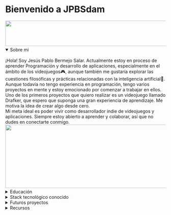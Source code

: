 # Bienvenido a JPBSdam
<img src="https://i.giphy.com/media/v1.Y2lkPTc5MGI3NjExNGg5dGNzejM5aDVoZGU3dXJxajIxZXJuZzI1YmNhbzZheHkybHFtcCZlcD12MV9pbnRlcm5hbF9naWZfYnlfaWQmY3Q9Zw/Hh9sPYeSWhAUx6NDBM/giphy.gif" width="1500" height="80" />

<details open>
    <br>
    <summary>Sobre mi</summary>
    ¡Hola! Soy Jesús Pablo Bermejo Salar. Actualmente estoy en proceso de aprender Programación y desarrollo de aplicaciones, especialmente en el ámbito de los videojuegos🎮, aunque también me gustaría explorar las cuestiones filosóficas y prácticas relacionadas con la inteligencia artificial🤖. Aunque todavía no tengo experiencia en programación, tengo varios proyectos en mente y estoy emocionado por comenzar a trabajar en ellos.<br>
    Uno de los primeros proyectos que quiero realizar es un videojuego llamado Drafker, que espero que suponga una gran experiencia de aprendizaje. Me motiva la idea de crear algo desde cero.<br>
    Mi meta ideal es poder vivir como desarrollador indie de videojuegos y aplicaciones. Siempre estoy abierto a aprender y colaborar, así que no dudes en conectarte conmigo.

<img src="https://github.com/user-attachments/assets/6d10f2bb-8eb2-4da0-9019-c281b81a9756" width="1500" height="200" />
</details>

<details>
    <br>
    <summary>Educación</summary>

- Licenciado en Filosofia, [Universidad de Murcia](https://www.um.es/).
- Master de educación, [Universidad de Murcia](https://www.um.es/).
- [Ciclo formativo de grado superior desarrollo de aplicaciones multiplataforma](https://www.boe.es/diario_boe/txt.php?id=BOE-A-2023-13221) (en curso), [CIFPD La Conservera](https://sites.google.com/view/fplaconservera).<br>
    - Sistemas informáticos. 0483.
    - Bases de datos. 0484.
    - Programación. 0485.
    - Lenguajes de marcas y sistemas de gestión de información. 0373.
    - Entornos de desarrollo. 0487.
  <br> [Asignaturas transversales.](https://www.boe.es/buscar/doc.php?id=BOE-A-2023-16889)
    - Digitalización aplicada al sistema productivo. 1665.
    - Itinerario personal para la empleabilidad I. 1709.
    - Inglés Profesional. 0179.
</details>

<details>
    <br>
    <summary>Stack tecnológico conocido</summary>

| Lenguajes de programación | Lenguajes de Marcas | Bases de datos | Entornos de desarrollo | Game Engines | Otros |
|---------------------------|---------------------|----------------|------------------------|--------------|-------|
| <img src="https://raw.githubusercontent.com/tandpfun/skill-icons/65dea6c4eaca7da319e552c09f4cf5a9a8dab2c8/icons/Python-Light.svg" width="40" height="40" /> <br> Python | <img src="https://raw.githubusercontent.com/tandpfun/skill-icons/65dea6c4eaca7da319e552c09f4cf5a9a8dab2c8/icons/Markdown-Light.svg" width="40" height="40" /> <br> Markdown | <img src="https://raw.githubusercontent.com/tandpfun/skill-icons/65dea6c4eaca7da319e552c09f4cf5a9a8dab2c8/icons/MySQL-Light.svg" width="40" height="40" /> <br> MySQL | <img src="https://raw.githubusercontent.com/tandpfun/skill-icons/65dea6c4eaca7da319e552c09f4cf5a9a8dab2c8/icons/VSCode-Light.svg" width="40" height="40" /> <br> VScode | <img src="https://raw.githubusercontent.com/tandpfun/skill-icons/65dea6c4eaca7da319e552c09f4cf5a9a8dab2c8/icons/Godot-Dark.svg" width="40" height="40" /> <br> Godot | <img src="https://raw.githubusercontent.com/tandpfun/skill-icons/65dea6c4eaca7da319e552c09f4cf5a9a8dab2c8/icons/Git.svg" width="40" height="40" /> <br> Git |
| <img src="https://raw.githubusercontent.com/tandpfun/skill-icons/65dea6c4eaca7da319e552c09f4cf5a9a8dab2c8/icons/Java-Light.svg" width="40" height="40" /> <br> Java | <img src="https://raw.githubusercontent.com/tandpfun/skill-icons/65dea6c4eaca7da319e552c09f4cf5a9a8dab2c8/icons/HTML.svg" width="40" height="40" /> <br> HTML | <img src="https://raw.githubusercontent.com/tandpfun/skill-icons/65dea6c4eaca7da319e552c09f4cf5a9a8dab2c8/icons/MongoDB.svg" width="40" height="40" /> <br> MongoDB | <img src="https://banner2.cleanpng.com/20180416/dye/avfpmprre.webp" width="40" height="40" /> <br> Intellij IDEA | <img src="https://raw.githubusercontent.com/tandpfun/skill-icons/65dea6c4eaca7da319e552c09f4cf5a9a8dab2c8/icons/UnrealEngine.svg" width="40" height="40" /> <br> Unreal Engine | <img src="https://raw.githubusercontent.com/tandpfun/skill-icons/65dea6c4eaca7da319e552c09f4cf5a9a8dab2c8/icons/Github-Light.svg" width="40" height="40" /> <br> Github |
| <img src="https://raw.githubusercontent.com/tandpfun/skill-icons/65dea6c4eaca7da319e552c09f4cf5a9a8dab2c8/icons/JavaScript.svg" width="40" height="40" /> <br> Javascript | <img src="https://raw.githubusercontent.com/tandpfun/skill-icons/65dea6c4eaca7da319e552c09f4cf5a9a8dab2c8/icons/CSS.svg" width="40" height="40" /> <br> CSS | <img src="https://raw.githubusercontent.com/tandpfun/skill-icons/65dea6c4eaca7da319e552c09f4cf5a9a8dab2c8/icons/PostgreSQL-Light.svg" width="40" height="40" /> <br> postgreSQL | <img src="https://upload.wikimedia.org/wikipedia/commons/thumb/9/98/Apache_NetBeans_Logo.svg/666px-Apache_NetBeans_Logo.svg.png?20180920122700" width="40" height="40" /> <br> Netbeans | <img src="https://raw.githubusercontent.com/tandpfun/skill-icons/65dea6c4eaca7da319e552c09f4cf5a9a8dab2c8/icons/Unity-Light.svg" width="40" height="40" /> <br> Unity | <img src="https://raw.githubusercontent.com/tandpfun/skill-icons/65dea6c4eaca7da319e552c09f4cf5a9a8dab2c8/icons/Illustrator.svg" width="40" height="40" /> <br> Inteligencia Artificial |
</details>

<details>
<br>
    <summary>Futuros proyectos</summary>
    De momento este es mi roadmap de desarrollo de proyectos de videojuegos para ir trabajando mientras aprendo a programar con el ciclo formativo.
<br>
<ol>
  <li>Drafker (variante de poker para moviles)</li>
  <li>Roommates (juego de tareas semicooperativo)</li>
  <li>Adventures in dragon valley (RPG semicooperativo)</li>
</ol>
<img src="https://i.imgur.com/nVNqv7w.jpeg" width="300" height="200" />
</details>

<details>
<br>
    <summary>Recursos</summary>
        Enlaces y recursos utilizados para crear el perfil:
    <br><br>

- https://giphy.com/gifs/justin-purple-confetti-Hh9sPYeSWhAUx6NDBM agradecimientos a justin.
- https://sites.google.com/view/fplaconservera
- https://www.um.es/
- https://www.boe.es/diario_boe/txt.php?id=BOE-A-2023-13221
- https://www.boe.es/buscar/doc.php?id=BOE-A-2023-16889
- https://pixabay.com/es/photos/tecnolog%C3%ADa-computadora-c%C3%B3digo-1283624/ agradecimientos a pexels.
- https://emojipedia.org/es/robot
- https://www.cleanpng.com/png-intellij-idea-integrated-development-environment-c-1207590/
- https://github.com/tandpfun/skill-icons/blob/main/icons/MongoDB.svg
- https://commons.wikimedia.org/wiki/File:Apache_NetBeans_Logo.svg

<!-- Esta es una sección bibliográfica para la tarea y que no se incluiría en un perfil real -->
    
</details>

